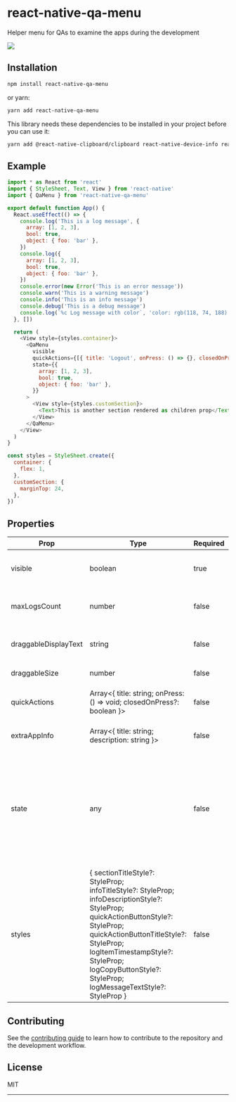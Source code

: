 # react-native-qa-menu

Helper menu for QAs to examine the apps during the development

<img src="./demo.gif" />

## Installation

```sh
npm install react-native-qa-menu
```
or yarn:
```sh
yarn add react-native-qa-menu
```
This library needs these dependencies to be installed in your project before you can use it:

```sh
yarn add @react-native-clipboard/clipboard react-native-device-info react-native-file-logger react-native-share
```

## Example

```js
import * as React from 'react'
import { StyleSheet, Text, View } from 'react-native'
import { QaMenu } from 'react-native-qa-menu'

export default function App() {
  React.useEffect(() => {
    console.log('This is a log message', {
      array: [1, 2, 3],
      bool: true,
      object: { foo: 'bar' },
    })
    console.log({
      array: [1, 2, 3],
      bool: true,
      object: { foo: 'bar' },
    })
    console.error(new Error('This is an error message'))
    console.warn('This is a warning message')
    console.info('This is an info message')
    console.debug('This is a debug message')
    console.log(`%c Log message with color`, 'color: rgb(118, 74, 188)', { foo: 'bar' })
  }, [])

  return (
    <View style={styles.container}>
      <QaMenu
        visible
        quickActions={[{ title: 'Logout', onPress: () => {}, closedOnPress: true }]}
        state={{
          array: [1, 2, 3],
          bool: true,
          object: { foo: 'bar' },
        }}
      >
        <View style={styles.customSection}>
          <Text>This is another section rendered as children prop</Text>
        </View>
      </QaMenu>
    </View>
  )
}

const styles = StyleSheet.create({
  container: {
    flex: 1,
  },
  customSection: {
    marginTop: 24,
  },
})

```

## Properties
|Prop|Type|Required|Default|Description|
|---|---|---|---|---|
|visible|boolean|true||Whether to show the menu or not|
|maxLogsCount|number|false|100|Maximum number of logs shown in app|
|draggableDisplayText|string|false|<app_version>|Displaying text on the draggable menu|
|draggableSize|number|false|50|Draggable menu's size|
|quickActions|Array<{ title: string; onPress: () => void; closedOnPress?: boolean }>|false|[]|Quick actions added to the menu|
|extraAppInfo|Array<{ title: string; description: string }>|false|[]|Extra app info added to the menu|
|state|any|false||Any object that we'd like to display in the JSON tree Eg. redux store state, react navigation state, react-query's state|
|styles|{ sectionTitleStyle?: StyleProp<TextStyle>;<br />infoTitleStyle?: StyleProp<TextStyle>;<br />infoDescriptionStyle?: StyleProp<TextStyle>;<br />quickActionButtonStyle?: StyleProp<ViewStyle>;<br />quickActionButtonTitleStyle?: StyleProp<TextStyle>;<br />logItemTimestampStyle?: StyleProp<TextStyle>;<br />logCopyButtonStyle?: StyleProp<ViewStyle>;<br />logMessageTextStyle?: StyleProp<TextStyle> }|false|{}|Custom styles applied to the elements inside the QA menu|

## Contributing

See the [contributing guide](CONTRIBUTING.md) to learn how to contribute to the repository and the development workflow.

## License

MIT

---
